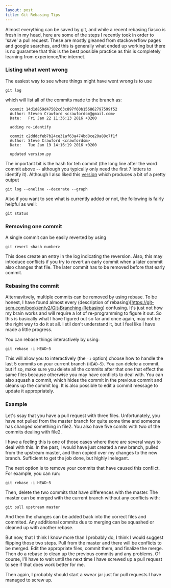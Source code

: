 ```yaml
---
layout: post
title: Git Rebasing Tips 
---
```


Almost everything can be saved by git, and while a recent rebasing fiasco is fresh in my head, here are some of the steps I recently took in order to 'save' a pull request.  These are mostly gleaned from stackoverflow pages and google searches, and this is generally what ended up working but there is no guarantee that this is the best possible practice as this is completely learning from experience/the internet.

### Listing what went wrong

The easiest way to see where things might have went wrong is to use

    git log
     
which will list all of the commits made to the branch as:

```
  commit 14d1d859d47502c63c897f60b156862797599f52
  Author: Steven Crawford <crawfordsm@gmail.com>
  Date:   Fri Jan 22 11:36:13 2016 +0200
  
  adding re-identify
  
  commit c2dddcfeb7b24ce31af63a474bd8ce20a88c7f1f
  Author: Steve Crawford <crawfordsm>
  Date:   Tue Jan 19 14:16:19 2016 +0200

  updated version.py
```

The important bit is the hash for teh commit (the long line after the word commit above -- although you typically only need the first 7 letters to identify it).   Although I also liked this [version](https://feeding.cloud.geek.nz/posts/cherry-picking-range-of-git-commits/) which produces a bit of a pretty output
   
    git log --oneline --decorate --graph
     

Also if you want to see what is currently added or not, the following is fairly helpful as well:

    git status

### Removing one commit

A single commit can be easily reverted by using

    git revert <hash number>
    
This does create an entry in the log indicating the reversion.  Also, this may introduce conflicts if you try to revert an early commit when a later commit also changes that file.  The later commit has to be removed before that early commit.

### Rebasing the commit

Alternavitvely, multiple commits can be removed by using rebase.    To be honest, I have found almost every (description of rebasing)[https://git-scm.com/book/en/v2/Git-Branching-Rebasing] confusing.   It's just not how my brain works and will require a lot of re-programming to figure it out.   So this is basically what I have figured out so far and once again, may not be the right way to do it at all.  I stil don't understand it, but I feel like I have made a little progress. 

You can rebase things interactively by using:

    git rebase -i HEAD~5
   
This will allow you to interactively (the `-i` option) choose how to handle the last 5 commits on your current branch (`HEAD~5`).  You can delete a commit, but if so, make sure you delete all the commits after that one that effect the same files because otherwise you may have conflicts to deal with.    You can also squash a commit, which hides the commit in the previous commit and cleans up the commit log.    It is also possible to edit a commit message to update it appropriately. 


### Example

Let's ssay that you have a pull request with three files.   Unfortunately, you have not pulled from the master branch for quite some time and someone has changed something in file2.   You also have five comits with two of the commits dealing with file2.   

I have a feeling this is one of those cases where there are several ways to deal with this.  In the past, I would have just created a new branch, pulled from the upstream master, and then copied over my changes to the new branch.  Sufficient to get the job done, but highly inelegant.  

The next option is to remove your commits that have caused this conflict.   For example, you can run:

    git rebase -i HEAD~5
    
Then, delete the two commits that have differences with the master.   The master can be merged with the current branch without any conflicts with:
   
    git pull upstream master
    
And then the changes can be added back into the correct files and commited.  Any additional commits due to merging can be squashed or cleaned up with another rebase.

But now, that I think I know more than I probably do, I think I would suggest flipping those two steps.   Pull from the master and there will be conflicts to be merged.   Edit the appropriate files, commit them, and finalize the merge.  Then do a rebase to clean up the previous commits and any problems.  Of course, I'll have to wait until the next time I have screwed up a pull request to see if that does work better for me.     

Then again, I probably should start a swear jar just for pull requests I have managed to screw up. 




    
